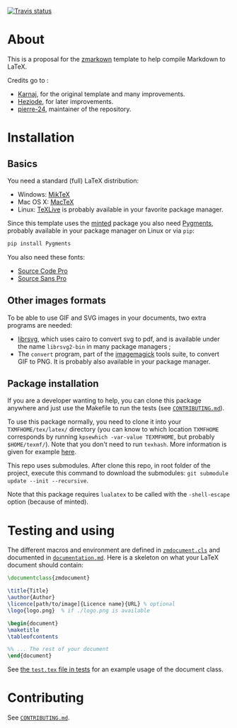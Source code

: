 [![Travis status](https://travis-ci.org/zestedesavoir/latex-template.svg?branch=master)](https://travis-ci.org/zestedesavoir/latex-template#)

# About

This is a proposal for the [zmarkown](https://github.com/zestedesavoir/zmarkdown) template to help compile Markdown to LaTeX.

Credits go to :

+ [Karnaj](https://github.com/Karnaj), for the original template and many improvements.
+ [Heziode](https://github.com/Heziode), for later improvements.
+ [pierre-24](https://github.com/pierre-24), maintainer of the repository.

# Installation

## Basics

You need a standard (full) LaTeX distribution:

+ Windows: [MikTeX](https://miktex.org/download)
+ Mac OS X: [MacTeX](https://www.tug.org/mactex/mactex-download.html)
+ Linux: [TeXLive](https://tug.org/texlive/) is probably available in your favorite package manager.

Since this template uses the [minted](https://github.com/gpoore/minted/) package you also need [Pygments](http://pygments.org/), probably available in your package manager on Linux or via `pip`:

```bash
pip install Pygments
```

You also need these fonts:

- [Source Code Pro](https://www.fontsquirrel.com/fonts/source-code-pro)
- [Source Sans Pro](https://www.fontsquirrel.com/fonts/source-sans-pro)

## Other images formats

To be able to use GIF and SVG images in your documents, two extra programs are needed:

+ [librsvg](https://github.com/GNOME/librsvg), which uses cairo to convert svg to pdf, and is available under the name `librsvg2-bin` in many package managers ; 
+ The `convert` program, part of the [imagemagick](http://www.imagemagick.org/) tools suite, to convert GIF to PNG. It is probably also available in your package manager.

## Package installation

If you are a developer wanting to help, you can clone this package anywhere and just use the Makefile to run the tests (see [`CONTRIBUTING.md`](./CONTRIBUTING.md)).

To use this package normally, you need to clone it into your `TXMFHOME/tex/latex/` directory (you can know to which location `TXMFHOME` corresponds by running `kpsewhich -var-value TEXMFHOME`, but probably `$HOME/texmf/`). 
Note that you don't need to run `texhash`. 
More information is given for example [here](https://faculty.math.illinois.edu/~hildebr/tex/tips-customstyles.html).

This repo uses submodules. After clone this repo, in root folder of the project, execute this command to download the submodules: `git submodule update --init --recursive`.

Note that this package requires `lualatex` to be called with the `-shell-escape` option (because of minted).

# Testing and using

The different macros and environment are defined in [`zmdocument.cls`](./zmdocument.cls) and documented in [`documentation.md`](./documentation.md).
Here is a skeleton on what your LaTeX document should contain:

```latex
\documentclass{zmdocument}

\title{Title}
\author{Author}
\licence[path/to/image]{Licence name}{URL} % optional
\logo{logo.png}  % if ./logo.png is available

\begin{document}
\maketitle
\tableofcontents

%% ... The rest of your document
\end{document}
```

See [the `test.tex` file in tests](./tests/test.tex) for an example usage of the document class.


# Contributing

See [`CONTRIBUTING.md`](./CONTRIBUTING.md).
